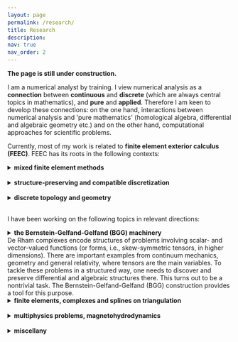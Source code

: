 ```yaml
---
layout: page
permalink: /research/
title: Research
description: 
nav: true
nav_order: 2
---
```


<strong>The page is still under construction.</strong>


I am a numerical analyst by training. I view numerical analysis as a <b>connection</b> between <b>continuous</b> and <b>discrete</b> (which are always central topics in mathematics), and <b>pure</b> and <b>applied</b>. Therefore I am keen to develop these connections: on the one hand, interactions between numerical analysis and 'pure mathematics' (homological algebra, differential and algebraic geometry etc.) and on the other hand, computational approaches for scientific problems. 

Currently, most of my work is related to <b>finite element exterior calculus (FEEC)</b>. FEEC has its roots in the following contexts:

<details>
  <summary> <b>mixed finite element methods</b></summary><br />
  Most real-world problems involve more than one field. For example, Navier-Stokes equations involve velocity and pressure, and magnetohydrodynamics describes the coupling of fluids and magnetic fields. Finite element methods involving more than one field are referred to as <b>mixed methods</b>. 
A major message from the study of mixed methods (see [1] for a comprehensive account of this subject) is that different fields should be discretized differently to get correct solutions and efficient solvers.  The   <b><a href="https://en.wikipedia.org/wiki/Ladyzhenskaya–Babuška–Brezzi_condition">Ladyzhenskaya–Babuška–Brezzi (LBB) condition</a></b>, or the <b>inf-sup condition</b> provides a criterion for the choices of discretization (discrete spaces) for different fields. Roughly speaking, these conditions describe how (linear) differential operators should map one space to another. For example, for incompressible flows, one discretizes the velocity in one finite dimensional space (e.g., a certain finite element space) and the pressure in another. The inf-sup condition requires that divergence is surjective from the velocity space to the pressure space (with an analytic bound). Homological algebra and differential complexes (central subjects in FEEC) encode kernels and images of (linear) differential operators, and, therefore are proper tools. 

<br /><br />

References:
<ol>
  <li>Daniele Boffi, Franco Brezzi, and Michel Fortin. Mixed finite element methods and applications. Vol. 44. Heidelberg: Springer, 2013.</li>
</ol> 

</details>
 
<br />


<details>
  <summary> <b>structure-preserving and compatible discretization</b></summary><br />
  The idea of <b>structure-preserving discretization</b> or <b>compatible discretization</b> is to recognize key (algebraic, geometric, topological and physical) structures of problems (structure-awareness) and preserve them in the design of numerical methods. An eminent example is <b><a href="https://www.damtp.cam.ac.uk/user/na/NA_papers/NA2015_05.pdf">geometric numerical integration</a></b>, which discretizes classical mechanics in the Hamiltonian form and preserves symplectic forms in algorithms. <br />  <br />
  
   Finite element exterior calculus falls in the category of structure-preserving discretization by capturing cohomologies. This ensures correct numerical solutions, efficient solvers, and precise physical invariants. More precisely, cohomologies of discrete spaces should be compatible with the continuous version. In other words, differential structures are preserved. 
</details>


<br />


<details>
  <summary> <b>discrete topology and geometry</b></summary><br />
<b>Homology</b> is a tool for studying the topology of a domain. Roughly speaking, the idea is to look for loops which are not the boundary of any 2D cell, and higher dimensional versions of such objects (for example, on a 2D domain with a hole, one can draw a loop around the hole, which is not the boundary of any 2D patch). <b>Cohomology</b> comes from duality: one associates a number to each cell (lines, faces etc.) and defines the dual of the boundary operator (called coboundary). Functions with vanishing coboundaries which are not coboundary of another function represent cohomology.  <b>De Rham complex</b> provides a computable version of cohomology: integrating k-forms on k-dimensional cells provides such a function, and coboundary operators correspond to exterior derivatives (grad, curl, div and higher dimensional generalizations).

<br /><br />

The de Rham complex is related to PDEs. For example, the Maxwell equation can be formulated using differential forms and de Rham complexes. In finite element exterior calculus, one wants to discretize the de Rham complex, and use the resulting discrete version to compute. Around the 1970s-1980s, Raviart, Thomas, and Nédélec invented several vector-valued finite elements independently. Soon, Bossavit realized that those finite elements have a unified differential form interpretation and correspond to Whitney's definition in his Geometric Integration Theory, referred to as <b>Whitney forms</b>.  

<figure>
  <img src="../assets/img/deRham-3D.pdf" alt="Whitney forms in 3D" style="width:80%">
  <figcaption>Fig: Whitney forms in 3D.</figcaption>
</figure>

The Whitney forms form a discrete version of de Rham complexes. The algebraic structures are crucial for PDE solvers. The degrees of freedom for k-forms are located at k-dimensional cells (vertices, edges etc.), and therefore Whitney forms enjoy an elegant correspondence to <b>discrete topology</b>. The sequence of Whitney forms has correct cohomologies [2] (isomorphic to the continuous version).

  This differential form perspective was further pursued and led to Hiptmair's <b>canonical construction of finite elements</b> [3] based on Poincaré operators. FEEC develops further in this direction, leading to a <b><a href="https://www-users.cse.umn.edu/~arnold/femtable/">finite element periodic table</a></b>.
  <br /><br />
  
<b>Discrete differential geometry</b> enters the picture when Christiansen interpreted <b><a href="https://en.wikipedia.org/wiki/Regge_calculus">Regge calculus</a></b> (originally a coordinate-free scheme in quantum and computational relativity) as a finite element [4]. The <b>Regge element</b> fits in a discrete version of the elasticity complex (see BGG machinery below), which is often referred to as the elasticity complex, or <b>Calabi complex</b> in differential geometry:
<figure>
  <img src="../assets/img/regge.pdf" alt="Whitney forms in 3D" style="width:80%">
  <figcaption>Fig: Elasticity complex and Regge element.</figcaption>
</figure>

The Regge complex generalizes the concept of finite elements by allowing distributions (currents). Its connections to discrete differential geometry are under active development by several groups.   

Another discrete version of elasticity with a differential geometry and discrete mechanics perspective is the diamond element [5]. Together with Regge calculus/element, this further demonstrates an interaction between <b>discretizations</b> and <b>discrete theories</b>. 

<br /><br />

References:
<ol>
  <li>Alain Bossavit. "Whitney forms: A class of finite elements for three-dimensional computations in electromagnetism." IEE Proceedings A (Physical Science, Measurement and Instrumentation, Management and Education, Reviews) 135.8 (1988): 493-500.</li>
  <li>  Snorre H. Christiansen. "Finite element systems of differential forms." arXiv preprint arXiv:1006.4779 (2010). </li>
  <li> Ralf Hiptmair. "Canonical construction of finite elements." Mathematics of computation 68.228 (1999): 1325-1346. </li>
<li>Snorre H. Christiansen. "On the linearization of Regge calculus." Numerische Mathematik 119 (2011): 613-640. </li>
<li>P., E. Hauret, Kuhl, and M. Ortiz. "Diamond elements: a finite element/discrete‐mechanics approximation scheme with guaranteed optimal convergence in incompressible elasticity." International Journal for Numerical Methods in Engineering 72.3 (2007): 253-294. </li>
</ol> 

 
</details>
<br /> 
 
I have been working on the following topics in relevant directions:

   
<details>
  <summary> <b>the Bernstein-Gelfand-Gelfand (BGG) machinery</b></summary><br />
  </details>
  De Rham complexes encode structures of problems involving scalar- and vector-valued functions (or forms, i.e., skew-symmetric tensors, in higher dimensions). There are important examples from continuum mechanics, geometry and general relativity, where tensors are the main variables. To tackle these problems in a structured way, one needs to discover and preserve differential and algebraic structures there. This turns out to be a nontrivial task.  The Bernstein-Gelfand-Gelfand (BGG) construction provides a tool for this  purpose. 
    
 

  <br />
  
<details>
  <summary> <b>finite elements, complexes and splines on triangulation</b></summary><br />
  </details>
  <br />
  
  <details>
  <summary> <b>multiphysics problems, magnetohydrodynamics</b></summary><br />
  </details>

<br />

  <details>
  <summary> <b>miscellany</b></summary><br />
  </details>

<br />
   
   
   

